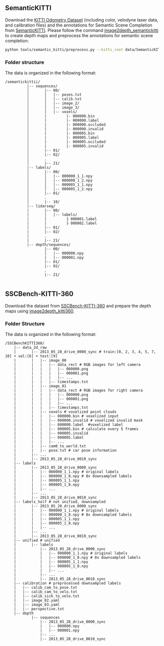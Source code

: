 ## SemanticKITTI

Download the [KITTI Odometry Dataset](https://www.cvlibs.net/datasets/kitti/eval_odometry.php) (including color, velodyne laser data, and calibration files) and the annotations for Semantic Scene Completion from [SemanticKITTI](http://www.semantic-kitti.org/dataset.html#download). Please follow the command [image2depth_semantickitti](../preprocess/image2depth_semantickitti.sh) to create depth maps and preprocess the annotations for semantic scene completion:

```bash
python tools/semantic_kitti/preprocess.py --kitti_root data/SemanticKITTI --kitti_preprocess_root data/SemanticKITTI --data_info_path configs/semantic-kitti.yaml
```

### Folder structure

The data is organized in the following format:

```
/semantickittii/
          |-- sequences/
          │       |-- 00/
          │       │   |-- poses.txt
          │       │   |-- calib.txt
          │       │   |-- image_2/
          │       │   |-- image_3/
          │       |   |-- voxels/
          │       |         |- 000000.bin
          │       |         |- 000000.label
          │       |         |- 000000.occluded
          │       |         |- 000000.invalid
          │       |         |- 000005.bin
          │       |         |- 000005.label
          │       |         |- 000005.occluded
          │       |         |- 000005.invalid
          │       |-- 01/
          │       |-- 02/
          │       .
          │       |-- 21/
          |-- labels/
          │       |-- 00/
          │       │   |-- 000000_1_1.npy
          │       │   |-- 000000_1_2.npy
          │       │   |-- 000005_1_1.npy
          │       │   |-- 000005_1_2.npy
          │       |-- 01/
          │       .
          │       |-- 10/
          |-- lidarseg/
          |       |-- 00/
          |       │   |-- labels/
          |       |         ├ 000001.label
          |       |         ├ 000002.label
          |       |-- 01/
          |       |-- 02/
          |       .
          |       |-- 21/
          |-- depth/sequences/
          		  |-- 00/
          		  │   |-- 000000.npy
          		  |   |-- 000001.npy
          		  |-- 01/
                  |-- 02/
                  .
                  |-- 21/
          
```

## SSCBench-KITTI-360

Download the dataset from [SSCBench-KITTI-360](https://github.com/ai4ce/SSCBench) and prepare the depth maps using [image2depth_kitti360](../preprocess/image2depth_kitti360.sh).

### Folder Structure

The data is organized in the following format:

```
/SSCBenchKITTI360/
    |-- data_2d_raw
    |   	|-- 2013_05_28_drive_0000_sync # train:[0, 2, 3, 4, 5, 7, 10] + val:[6] + test:[9]
    |   	|   |-- image_00
    |   	|   |   |-- data_rect # RGB images for left camera
    |   	|   |   |   |-- 000000.png
    |   	|   |   |   |-- 000001.png
    |   	|   |   |   |-- ...
    |   	|   |   |-- timestamps.txt
    |   	|   |-- image_01
    |   	|   |   |-- data_rect # RGB images for right camera
    |   	|   |   |   |-- 000000.png
    |   	|   |   |   |-- 000001.png
    |   	|   |   |   |-- ...
    |   	|   |   |-- timestamps.txt
    |   	|   |-- voxels # voxelized point clouds
    |   	|   |   |-- 000000.bin # voxelized input
    |   	|   |   |-- 000000.invalid # voxelized invalid mask
    |   	|   |   |-- 000000.label  #voxelized label
    |   	|   |   |-- 000005.bin # calculate every 5 frames 
    |   	|   |   |-- 000005.invalid
    |   	|   |   |-- 000005.label
    |   	|   |   |-- ...
    |   	|   |-- cam0_to_world.txt
    |   	|   |-- pose.txt # car pose information
    |   	|-- ...
    |   	|-- 2013_05_28_drive_0010_sync 
    |-- labels
    |       |-- 2013_05_28_drive_0000_sync 
    |       |   |-- 000000_1_1.npy # original labels
    |       |   |-- 000000_1_8.npy # 8x downsampled labels
    |       |   |-- 000005_1_1.npy
    |       |   |-- 000005_1_8.npy
    |       |   |-- ...
    |       |-- ... 
    |       |-- 2013_05_28_drive_0010_sync
    |-- labels_half # not unified, downsampled 
    |       |-- 2013_05_28_drive_0000_sync 
    |       |   |-- 000000_1_1.npy # original labels
    |       |   |-- 000000_1_8.npy # 8x downsampled labels
    |       |   |-- 000005_1_1.npy
    |       |   |-- 000005_1_8.npy
    |       |   |-- ...
    |       |-- ... 
    |       |-- 2013_05_28_drive_0010_sync
    |-- unified # unified
    |       |-- labels
    |           |-- 2013_05_28_drive_0000_sync 
    |           |   |-- 000000_1_1.npy # original labels
    |           |   |-- 000000_1_8.npy # 8x downsampled labels
    |           |   |-- 000005_1_1.npy
    |           |   |-- 000005_1_8.npy
    |           |   |-- ...
    |           |-- ... 
    |           |-- 2013_05_28_drive_0010_sync
    |-- calibration # preprocessed downsampled labels
    |   |-- calib_cam_to_pose.txt
    |   |-- calib_cam_to_velo.txt
    |   |-- calib_sick_to_velo.txt
    |   |-- image_02.yaml
    |   |-- image_03.yaml
    |   |-- perspective.txt
    |-- depth
     		|-- sequences
     			|-- 2013_05_28_drive_0000_sync
     			|	|-- 000000.npy
     			|	|-- 000001.npy
     			|-- ...
    			|-- 2013_05_28_drive_0010_sync
```

